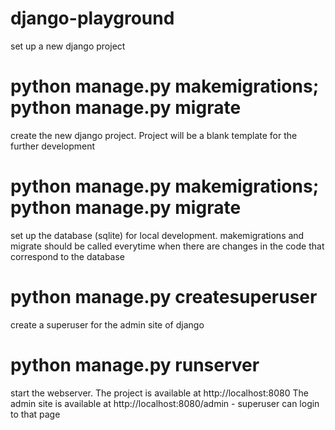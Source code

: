 # django-playground

set up a new django project

# python manage.py makemigrations; python manage.py migrate
create the new django project. Project will be a blank template for the further development

# python manage.py makemigrations; python manage.py migrate
set up the database (sqlite) for local development. makemigrations and migrate should be called everytime when there are changes in the code that correspond to the database

# python manage.py createsuperuser
create a superuser for the admin site of django

# python manage.py runserver
start the webserver.
The project is available at http://localhost:8080
The admin site is available at http://localhost:8080/admin - superuser can login to that page
